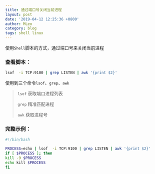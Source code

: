 ```yaml
---
title: 通过端口号关闭当前进程
layout: post
date: '2019-04-12 12:25:36 +0800'
author: MLeo
category: blog
tags: shell linux
---
```


使用`Shell`脚本的方式，通过端口号来关闭当前进程


### 查看脚本：

```bash
lsof  -i TCP:9100 | grep LISTEN | awk '{print $2}'
````

使用到三个命令`lsof`、`grep`、`awk`

> `lsof` 获取端口进程列表
> 
> `grep` 精准匹配进程
> 
> `awk` 获取进程号

### 完整示例：

```bash 
#!/bin/bash

PROCESS=echo | lsof  -i TCP:9100 | grep LISTEN | awk '{print $2}'
if [ $PROCESS ]; then
kill -9 $PROCESS
echo kill $PROCESS
fi
```